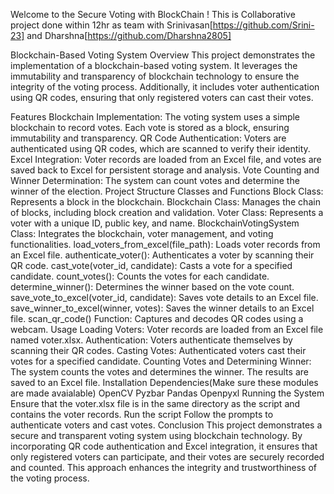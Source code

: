 Welcome to the Secure Voting with BlockChain ! This is Collaborative project done within 12hr as team with Srinivasan[https://github.com/Srini-23] and Dharshna[https://github.com/Dharshna2805]

Blockchain-Based Voting System
Overview
This project demonstrates the implementation of a blockchain-based voting system. It leverages the immutability and transparency of blockchain technology to ensure the integrity of the voting process. Additionally, it includes voter authentication using QR codes, ensuring that only registered voters can cast their votes.

Features
Blockchain Implementation: The voting system uses a simple blockchain to record votes. Each vote is stored as a block, ensuring immutability and transparency.
QR Code Authentication: Voters are authenticated using QR codes, which are scanned to verify their identity.
Excel Integration: Voter records are loaded from an Excel file, and votes are saved back to Excel for persistent storage and analysis.
Vote Counting and Winner Determination: The system can count votes and determine the winner of the election.
Project Structure
Classes and Functions
Block Class: Represents a block in the blockchain.
Blockchain Class: Manages the chain of blocks, including block creation and validation.
Voter Class: Represents a voter with a unique ID, public key, and name.
BlockchainVotingSystem Class: Integrates the blockchain, voter management, and voting functionalities.
load_voters_from_excel(file_path): Loads voter records from an Excel file.
authenticate_voter(): Authenticates a voter by scanning their QR code.
cast_vote(voter_id, candidate): Casts a vote for a specified candidate.
count_votes(): Counts the votes for each candidate.
determine_winner(): Determines the winner based on the vote count.
save_vote_to_excel(voter_id, candidate): Saves vote details to an Excel file.
save_winner_to_excel(winner, votes): Saves the winner details to an Excel file.
scan_qr_code() Function: Captures and decodes QR codes using a webcam.
Usage
Loading Voters: Voter records are loaded from an Excel file named voter.xlsx.
Authentication: Voters authenticate themselves by scanning their QR codes.
Casting Votes: Authenticated voters cast their votes for a specified candidate.
Counting Votes and Determining Winner: The system counts the votes and determines the winner. The results are saved to an Excel file.
Installation
Dependencies(Make sure these modules are made avaialable)
OpenCV
Pyzbar
Pandas
Openpyxl
Running the System
Ensure that the voter.xlsx file is in the same directory as the script and contains the voter records.
Run the script
Follow the prompts to authenticate voters and cast votes.
Conclusion
This project demonstrates a secure and transparent voting system using blockchain technology. By incorporating QR code authentication and Excel integration, it ensures that only registered voters can participate, and their votes are securely recorded and counted. This approach enhances the integrity and trustworthiness of the voting process.
